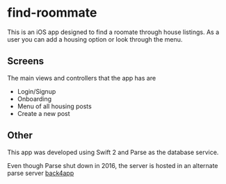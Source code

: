 # find-roommate

This is an iOS app designed to find a roomate through house listings.
As a user you can add a housing option or look through the menu.

## Screens

The main views and controllers that the app has are

* Login/Signup
* Onboarding
* Menu of all housing posts
* Create a new post

## Other

This app was developed using Swift 2 and Parse as the database service.

Even though Parse shut down in 2016, the server is hosted in an alternate parse server [back4app](https://www.back4app.com/)

